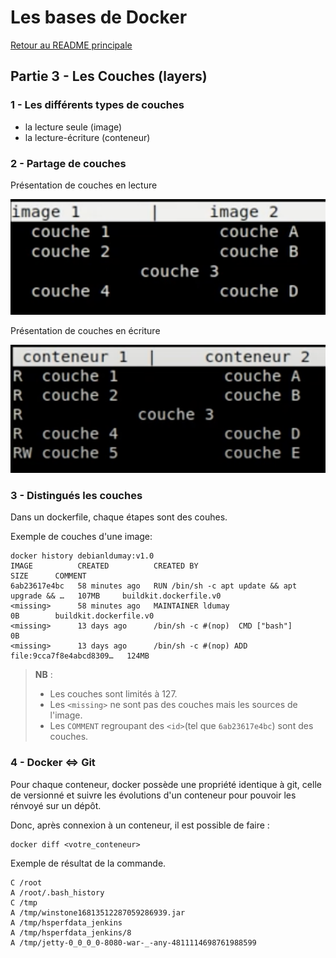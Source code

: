# Les bases de Docker

[Retour au README principale](../../)

## Partie 3 - Les Couches (layers)

### 1 - Les différents types de couches

- la lecture seule (image)
- la lecture-écriture (conteneur)

### 2 - Partage de couches

Présentation de couches en lecture

![couche_lecture](/img_readme/couche_lecture.png)

Présentation de couches en écriture

![couche_ecriture](/img_readme/couche_ecriture.png)

### 3 - Distingués les couches

Dans un dockerfile, chaque étapes sont des couhes.

Exemple de couches d'une image:

```
docker history debianldumay:v1.0   
IMAGE          CREATED          CREATED BY                                      SIZE      COMMENT
6ab23617e4bc   58 minutes ago   RUN /bin/sh -c apt update && apt upgrade && …   107MB     buildkit.dockerfile.v0
<missing>      58 minutes ago   MAINTAINER ldumay                               0B        buildkit.dockerfile.v0
<missing>      13 days ago      /bin/sh -c #(nop)  CMD ["bash"]                 0B        
<missing>      13 days ago      /bin/sh -c #(nop) ADD file:9cca7f8e4abcd8309…   124MB     
```

> **NB** : 
>   - Les couches sont limités à 127.
>   - Les `<missing>` ne sont pas des couches mais les sources de l'image.
>   - Les `COMMENT` regroupant des `<id>`(tel que `6ab23617e4bc`) sont des couches.

### 4 - Docker <=> Git

Pour chaque conteneur, docker possède une propriété identique à git, celle de versionné et suivre les évolutions d'un conteneur pour pouvoir les rénvoyé sur un dépôt.

Donc, après connexion à un conteneur, il est possible de faire :

```
docker diff <votre_conteneur>
```

Exemple de résultat de la commande.

```
C /root
A /root/.bash_history
C /tmp
A /tmp/winstone16813512287059286939.jar
A /tmp/hsperfdata_jenkins
A /tmp/hsperfdata_jenkins/8
A /tmp/jetty-0_0_0_0-8080-war-_-any-4811114698761988599
```